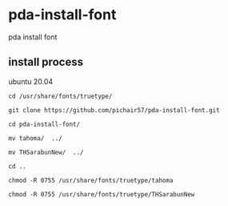 # pda-install-font
pda install font

## install process

ubuntu 20.04

```
cd /usr/share/fonts/truetype/

git clone https://github.com/pichair57/pda-install-font.git

cd pda-install-font/

mv tahoma/  ../

mv THSarabunNew/  ../

cd ..

chmod -R 0755 /usr/share/fonts/truetype/tahoma

chmod -R 0755 /usr/share/fonts/truetype/THSarabunNew
```
